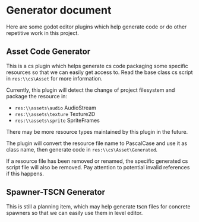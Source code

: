 # Generator document

Here are some godot editor plugins which help generate code or do other repetitive work in this project.

## Asset Code Generator

This is a cs plugin which helps generate cs code packaging some specific resources so that we can easily get access to. Read the base class cs script in `res:\\cs\Asset` for more information.

Currently, this plugin will detect the change of project filesystem and package the resource in:

* `res:\\assets\audio` AudioStream
* `res:\\assets\texture` Texture2D
* `res:\\assets\sprite` SpriteFrames

There may be more resource types maintained by this plugin in the future.

The plugin will convert the resource file name to PascalCase and use it as class name, then generate code in `res:\\cs\Asset\Generated`.

If a resource file has been removed or renamed, the specific generated cs script file will also be removed. Pay attention to potential invalid references if this happens.

## Spawner-TSCN Generator

This is still a planning item, which may help generate tscn files for concrete spawners so that we can easily use them in level editor.
